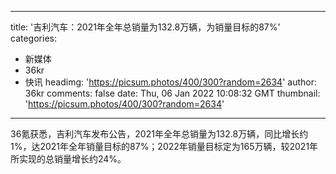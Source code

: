 
---
title: '吉利汽车：2021年全年总销量为132.8万辆，为销量目标的87%'
categories: 
 - 新媒体
 - 36kr
 - 快讯
headimg: 'https://picsum.photos/400/300?random=2634'
author: 36kr
comments: false
date: Thu, 06 Jan 2022 10:08:32 GMT
thumbnail: 'https://picsum.photos/400/300?random=2634'
---

<div>   
36氪获悉，吉利汽车发布公告，2021年全年总销量为132.8万辆，同比增长约1%，达2021年全年销量目标的87%；2022年销量目标定为165万辆，较2021年所实现的总销量增长约24%。  
</div>
            
